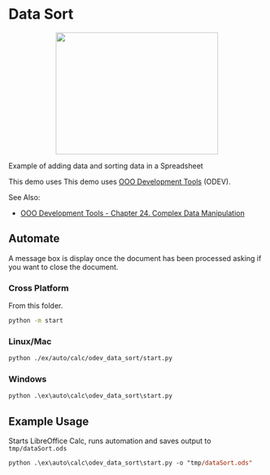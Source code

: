 # Data Sort

<p align="center">
<img src="https://user-images.githubusercontent.com/4193389/204033934-8585c854-7203-41fa-a0cc-7b9232cc700a.png" width="319" height="240">
</p>

Example of adding data and sorting data in a Spreadsheet

This demo uses This demo uses [OOO Development Tools] (ODEV).

See Also:

- [OOO Development Tools - Chapter 24. Complex Data Manipulation](https://python-ooo-dev-tools.readthedocs.io/en/latest/odev/part4/chapter24.html)

## Automate

A message box is display once the document has been processed asking if you want to close the document.

### Cross Platform

From this folder.

```sh
python -m start
```

### Linux/Mac

```sh
python ./ex/auto/calc/odev_data_sort/start.py
```

### Windows

```ps
python .\ex\auto\calc\odev_data_sort\start.py
```

## Example Usage

Starts LibreOffice Calc, runs automation and saves output to `tmp/dataSort.ods`

```ps
python .\ex\auto\calc\odev_data_sort\start.py -o "tmp/dataSort.ods"
```

[OOO Development Tools]: https://python-ooo-dev-tools.readthedocs.io/en/latest/
